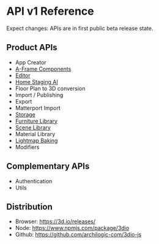 # API v1 Reference

Expect changes: APIs are in first public beta release state.

## Product APIs
* App Creator
* [A-Frame Components](docs/1/api/aframe-components.md)
* [Editor](https://docs.archilogic.com)
* [Home Staging AI](docs/1/api/home-staging-ai.md)
* Floor Plan to 3D conversion
* Import / Publishing
* Export
* Matterport Import
* [Storage](docs/1/api/storage.html)
* [Furniture Library](docs/1/api/furniture-library.html)
* [Scene Library](docs/1/api/scene-library.html)
* Material Library
* [Lightmap Baking](docs/1/api/lightmap-baking.html)
* Modifiers

## Complementary APIs
* Authentication
* Utils

## Distribution
* Browser: https://3d.io/releases/
* Node: https://www.npmjs.com/package/3dio
* Github: https://github.com/archilogic-com/3dio-js
